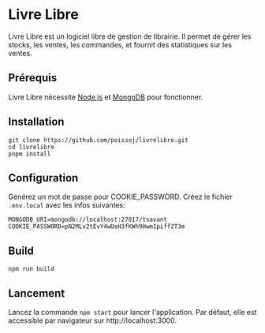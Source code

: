 # Livre Libre
Livre Libre est un logiciel libre de gestion de librairie. 
Il permet de gérer les stocks, les ventes, les commandes, et fournit des statistiques sur les ventes.

## Prérequis
Livre Libre nécessite [Node.js](https://nodejs.org) et [MongoDB](https://www.mongodb.com/) pour fonctionner. 

## Installation
```
git clone https://github.com/poissoj/livrelibre.git
cd livrelibre
pnpm install
```

## Configuration
Générez un mot de passe pour COOKIE_PASSWORD.
Créez le fichier `.env.local` avec les infos suivantes:
```
MONGODB_URI=mongodb://localhost:27017/tsavant
COOKIE_PASSWORD=pN2MLv2tEvY4wDeH3fKWh9Hwm1piff2T3m
```

## Build
```
npm run build
```

## Lancement
Lancez la commande `npm start` pour lancer l'application. Par défaut, elle est accessible par navigateur sur http://localhost:3000.
